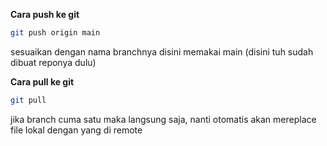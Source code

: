 **Cara push ke git**

```bash
git push origin main
```
sesuaikan dengan nama branchnya disini memakai main (disini tuh sudah dibuat reponya dulu)

**Cara pull ke git**

```bash
git pull
```
jika branch cuma satu maka langsung saja, nanti otomatis akan mereplace file lokal dengan yang di remote